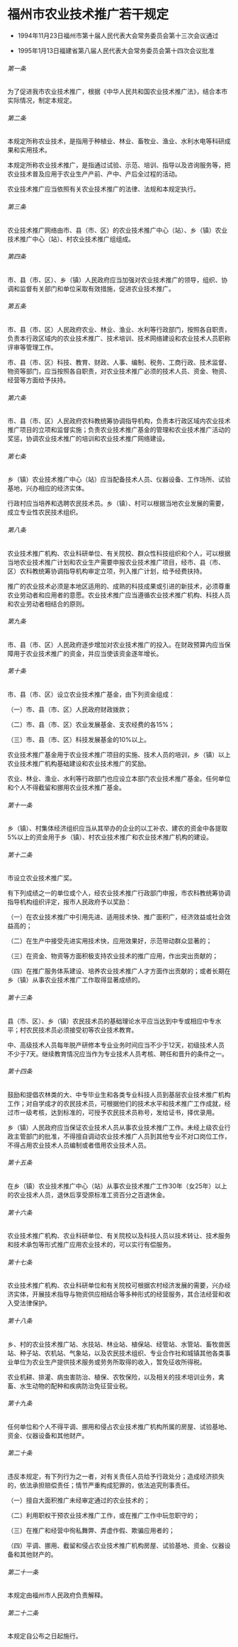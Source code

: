 # 福州市农业技术推广若干规定

- 1994年11月23日福州市第十届人民代表大会常务委员会第十三次会议通过

- 1995年1月13日福建省第八届人民代表大会常务委员会第十四次会议批准

<!-- INFO END -->

###### 第一条

为了促进我市农业技术推广，根据《中华人民共和国农业技术推广法》，结合本市实际情况，制定本规定。

###### 第二条

本规定所称农业技术，是指用于种植业、林业、畜牧业、渔业、水利水电等科研成果和实用技术。

本规定所称农业技术推广，是指通过试验、示范、培训、指导以及咨询服务等，把农业技术普及应用于农业生产产前、产中、产后全过程的活动。

农业技术推广应当依照有关农业技术推广的法律、法规和本规定执行。

###### 第三条

农业技术推广网络由市、县（市、区）的农业技术推广中心（站）、乡（镇）农业技术推广中心（站）、村农业技术推广组组成。

###### 第四条

市、县（市、区）、乡（镇）人民政府应当加强对农业技术推广的领导，组织、协调和监督有关部门和单位采取有效措施，促进农业技术推广。

###### 第五条

市、县（市、区）人民政府农业、林业、渔业、水利等行政部门，按照各自职责，负责本行政区域内的农业技术推广、技术培训、技术网络建设和农业技术人员职称评审等管理工作。

市、县（市、区）科技、教育、财政、人事、编制、税务、工商行政、技术监督、物资等部门，应当按照各自职责，对农业技术推广必须的技术人员、资金、物资、经营等方面给予扶持。

###### 第六条

市、县（市、区）人民政府农科教统筹协调指导机构，负责本行政区域内农业技术推广项目的立项和监督实施；负责农业技术推广基金的管理和农业技术推广活动的奖惩，协调农业技术推广的培训和农业技术推广网络建设。

###### 第七条

乡（镇）农业技术推广中心（站）应当配备技术人员、仪器设备、工作场所、试验基地，兴办相应的经济实体。

行政村应当培养和选聘农民技术员。乡（镇）、村可以根据当地农业发展的需要，成立专业性农民技术组织。

###### 第八条

农业技术推广机构、农业科研单位、有关院校、群众性科技组织和个人，可以根据当地农业技术推广计划和农业生产需要申报农业技术推广项目，经市、县（市、区）农科教统筹协调指导机构审定立项，列入推广计划，给予经费扶持。

推广的农业技术必须是本地区适用的、成熟的科技成果或引进的新技术，必须尊重农业劳动者和应用者的意愿。农业技术推广应当遵循农业技术推广机构、科技人员和农业劳动者相结合的原则。

###### 第九条

市、县（市、区）人民政府逐步增加对农业技术推广的投入。在财政预算内应当保障用于农业技术推广的资金，并应当使该资金逐年增长。

###### 第十条

市、县（市、区）设立农业技术推广基金，由下列资金组成：

（一）市、县（市、区）人民政府财政拨款；

（二）市、县（市、区）农业发展基金、支农经费的各15%；

（三）市、县（市、区）科技发展基金的10%以上。

农业技术推广基金用于农业技术推广项目的实施、技术人员的培训，乡（镇）以上农业技术推广机构基础建设和农业技术推广的奖励。

农业、林业、渔业、水利等行政部门也应设立本部门农业技术推广基金。任何单位和个人不得截留和挪用农业技术推广基金。

###### 第十一条

乡（镇）、村集体经济组织应当从其举办的企业的以工补农、建农的资金中各提取5%以上的资金用于乡（镇）、村农业技术推广和农业技术推广机构的建设。

###### 第十二条

市设立农业技术推广奖。

有下列成绩之一的单位或个人，经农业技术推广行政部门申报，市农科教统筹协调指导机构组织评定，报市人民政府予以奖励：

（一）在农业技术推广中引用先进、适用技术快、推广面积广，经济效益或社会效益高的；

（二）在生产中接受先进实用技术快，应用效果好，示范带动群众显著的；

（三）在资金、物资等方面积极支持农业技术的推广应用，作出突出贡献的；

（四）在推广服务体系建设、培养农业技术推广人才方面作出贡献的；或者长期在乡（镇）从事农业技术推广工作取得显著成绩的。

###### 第十三条

县（市、区）、乡（镇）农民技术员的基础理论水平应当达到中专或相应中专水平；村农民技术员必须接受初等农业技术教育。

中、高级技术人员每年脱产研修本专业业务时间应当不少于12天，初级技术人员不少于7天。继续教育情况应当作为专业技术人员考核、聘任和晋升的条件之一。

###### 第十四条

鼓励和提倡农林类的大、中专毕业生和各类专业科技人员到基层农业技术推广机构工作；对自学成才的农民技术员，可根据他们的技术水平和技术推广工作成就，经过市一级考核，达到标准的，可授予农民技术员称号，发给证书，择优录用。

乡（镇）人民政府应当保证农业技术人员从事农业技术推广工作。未经上级农业行政主管部门的批准，不得擅自调动农业技术推广人员到其他专业不对口岗位工作，不得占用农业技术人员编制或者借用农业技术人员。

###### 第十五条

在乡（镇）农业技术推广中心（站）从事农业技术推广工作30年（女25年）以上的农业技术人员，退休后享受原标准工资百分之百退休金。

###### 第十六条

农业技术推广机构、农业科研单位、有关院校以及科技人员以技术转让、技术服务和技术承包等形式推广应用农业技术的，可以实行有偿服务。

###### 第十七条

农业技术推广机构、农业科研单位和有关院校可根据农村经济发展的需要，兴办经济实体，开展技术指导与物资供应相结合等多种形式的经营服务，其合法经营和收入受法律保护。

###### 第十八条

乡、村的农业技术推广站、水技站、林业站、植保站、经管站、水管站、畜牧兽医站、种子站、农机站、气象站，以及农民技术组织、专业合作社和城镇其他各类事业单位为农业生产提供技术服务或劳务所取得的收入，暂免征收所得税。

农业机耕、排灌、病虫害防治、植保、农牧保险，以及相关的技术培训业务，禽畜、水生动物的配种和疾病防治免征营业税。

###### 第十九条

任何单位和个人不得平调、挪用和侵占农业技术推广机构所属的房屋、试验基地、资金、仪器设备和其他财产。

###### 第二十条

违反本规定，有下列行为之一者，对有关责任人员给予行政处分；造成经济损失的，依法承担赔偿责任；情节严重构成犯罪的，依法追究刑事责任。

（一）擅自大面积推广未经审定通过的农业技术的；

（二）利用职权干预农业技术推广工作，或在推广工作中玩忽职守的；

（三）在推广和经营中徇私舞弊、弄虚作假、欺骗应用者的；

（四）平调、挪用、截留和侵占农业技术推广机构房屋、试验基地、资金、仪器设备和其他财产的。

###### 第二十一条

本规定由福州市人民政府负责解释。

###### 第二十二条

本规定自公布之日起施行。
